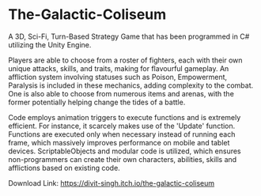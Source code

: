 # The-Galactic-Coliseum
A 3D, Sci-Fi, Turn-Based Strategy Game that has been programmed in C# utilizing the Unity Engine.


Players are able to choose from a roster of fighters, each with their own unique attacks, skills,
and traits, making for flavourful gameplay. An affliction system involving statuses such as Poison,
Empowerment, Paralysis is included in these mechanics, adding complexity to the combat. One is also
able to choose from numerous items and arenas, with the former potentially helping change the tides
of a battle.

Code employs animation triggers to execute functions and is extremely efficient. For instance,
it scarcely makes use of the 'Update' function. Functions are executed only when necessary instead
of running each frame, which massively improves performance on mobile and tablet devices. ScriptableObjects and modular code is utilized, which ensures non-programmers can create their own 
characters, abilities, skills and afflictions based on existing code.

Download Link: https://divit-singh.itch.io/the-galactic-coliseum

